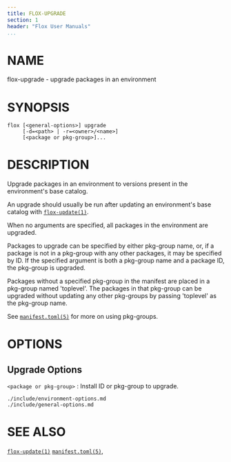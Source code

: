 ```yaml
---
title: FLOX-UPGRADE
section: 1
header: "Flox User Manuals"
...
```



# NAME

flox-upgrade - upgrade packages in an environment

# SYNOPSIS

```
flox [<general-options>] upgrade
     [-d=<path> | -r=<owner>/<name>]
     [<package or pkg-group>]...
```

# DESCRIPTION

Upgrade packages in an environment to versions present in the environment's base
catalog.

An upgrade should usually be run after updating an environment's base catalog with
[`flox-update(1)`](./flox-update.md).

When no arguments are specified, all packages in the environment are upgraded.

Packages to upgrade can be specified by either pkg-group name,
or, if a package is not in a pkg-group with any other packages,
it may be specified by ID.
If the specified argument is both a pkg-group name and a package ID,
the pkg-group is upgraded.

Packages without a specified pkg-group in the manifest are placed in a
pkg-group named 'toplevel'.
The packages in that pkg-group can be upgraded without updating any other
pkg-groups by passing 'toplevel' as the pkg-group name.

See [`manifest.toml(5)`](./manifest.toml.md) for more on using pkg-groups.

# OPTIONS

## Upgrade Options

`<package or pkg-group>`
:   Install ID or pkg-group to upgrade.

```{.include}
./include/environment-options.md
./include/general-options.md
```

# SEE ALSO

[`flox-update(1)`](./flox-update.md)
[`manifest.toml(5)`](./manifest.toml.md),
